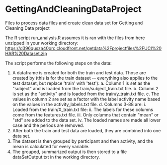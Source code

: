 # GettingAndCleaningDataProject
Files to process data files and create clean data set for Getting and Cleaning Data project

The R script run_analysis.R assumes it is ran with the files from here unzipped in your working directory: https://d396qusza40orc.cloudfront.net/getdata%2Fprojectfiles%2FUCI%20HAR%20Dataset.zip

The script performs the following steps on the data:
1. A dataframe is created for both the train and test data. Those are created by (this is for the train dataset -- everything also applies to the test dataset, but replace 'train' with 'test'):
	a. Column 1 is set as the "subject" and is loaded from the train/subject_train.txt file.
	b. Column 2 is set as the "activity" and is loaded from the train/y_train.txt file.
	c. The values in column 2 are set as a factor with the label activity name based on the values in the activity_labels.txt file.
	d. Columns 3-88	are:
		i. Loaded from the train/X_train.txt file:
		ii. The labels for these columns come from the features.txt file. 
		iii. Only columns that contain "mean" or "std" are added to the data set.
		iv. The loaded names are made all lower case and the periods are removed.
2. After both the train and test data are loaded, they are combined into one data set.
3. The dataset is then grouped by participant and then activity, and the mean is calculated for every variable.
4. The grouped, summarized output is then stored to a file dataSetOutput.txt in the working directory.

